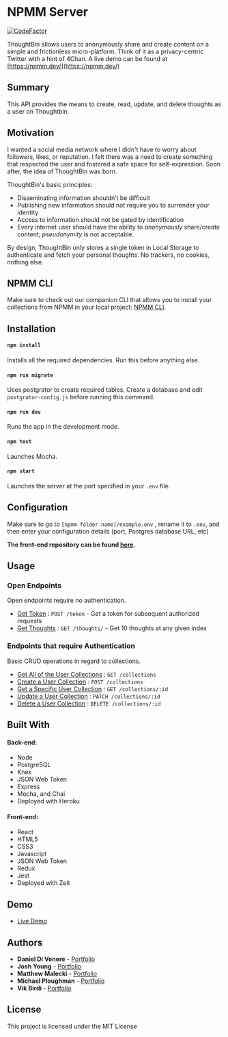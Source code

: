 # NPMM Server

[![CodeFactor](https://www.codefactor.io/repository/github/dannydi12/npmm-server/badge)](https://www.codefactor.io/repository/github/dannydi12/npmm-server)

ThoughtBin allows users to anonymously share and create content on a simple and frictionless micro-platform. Think of it as a privacy-centric Twitter with a hint of 4Chan. A live demo can be found at [https://npmm.dev/](https://npmm.dev/)

## Summary

This API provides the means to create, read, update, and delete thoughts as a user on Thoughtbin.

## Motivation

I wanted a social media network where I didn't have to worry about followers, likes, or reputation. I felt there was a need to create something that respected the user and fostered a safe space for self-expression. Soon after, the idea of ThoughtBin was born.

ThoughtBin's basic principles:

- Disseminating information shouldn’t be difficult
- Publishing new information should not require you to surrender your identity
- Access to information should not be gated by identification
- Every internet user should have the ability to _anonymously_ share/create content; _pseudonymity_ is not acceptable.

By design, ThoughtBin only stores a single token in Local Storage to authenticate and fetch your personal thoughts. No trackers, no cookies, nothing else.

## NPMM CLI

Make sure to check out our companion CLI that allows you to install your collections from NPMM in your local project: [NPMM CLI](https://github.com/maleckim/npmm-cli).

## Installation

#### `npm install`

Installs all the required dependencies. Run this before anything else.

#### `npm run migrate`

Uses postgrator to create required tables. Create a database and edit `postgrator-config.js` before running this command.

#### `npm run dev`

Runs the app in the development mode.

#### `npm test`

Launches Mocha.

#### `npm start`

Launches the server at the port specified in your `.env` file.

## Configuration

Make sure to go to `[npmm-folder-name]/example.env` , rename it to `.env`, and then enter your configuration details (port, Postgres database URL, etc)

**The front-end repository can be found [here](https://github.com/dannydi12/npmm-client).**

## Usage

### Open Endpoints

Open endpoints require no authentication.

- [Get Token](docs/token.md) : `POST /token` - Get a token for subsequent authorized requests
- [Get Thoughts](docs/thoughts/get.md) : `GET /thoughts/` - Get 10 thoughts at any given index

### Endpoints that require Authentication

Basic CRUD operations in regard to collections.

- [Get All of the User Collections](docs/collections/get.md) : `GET /collections`
- [Create a User Collection](docs/collections/post.md) : `POST /collections`
- [Get a Specific User Collection](docs/collections/id/get.md) : `GET /collections/:id`
- [Update a User Collection](docs/collections/id/patch.md) : `PATCH /collections/:id`
- [Delete a User Collection](docs/collections/id/delete.md) : `DELETE /collections/:id`

## Built With

#### Back-end:

- Node
- PostgreSQL
- Knex
- JSON Web Token
- Express
- Mocha, and Chai
- Deployed with Heroku

#### Front-end:

- React
- HTML5
- CSS3
- Javascript
- JSON Web Token
- Redux
- Jest
- Deployed with Zeit

## Demo

- [Live Demo](https://npmm.dev/)

## Authors

- **Daniel Di Venere** - [Portfolio](https://)
- **Josh Young** - [Portfolio](https://joshyoung.net)
- **Matthew Malecki** - [Portfolio](https://)
- **Michael Ploughman** - [Portfolio](https://)
- **Vik Birdi** - [Portfolio](https://)

## License

This project is licensed under the MIT License
